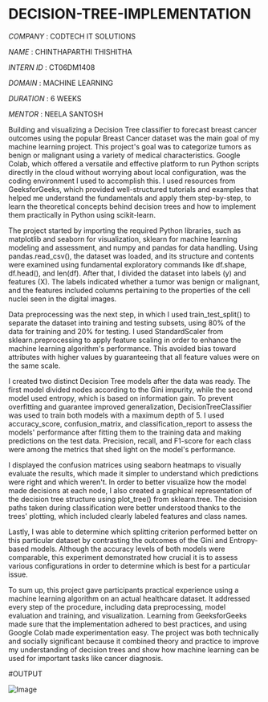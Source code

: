 # DECISION-TREE-IMPLEMENTATION

*COMPANY* : CODTECH IT SOLUTIONS

*NAME* : CHINTHAPARTHI THISHITHA

*INTERN ID* : CT06DM1408

*DOMAIN* : MACHINE LEARNING

*DURATION* : 6 WEEKS

*MENTOR* : NEELA SANTOSH

Building and visualizing a Decision Tree classifier to forecast breast cancer outcomes using the popular Breast Cancer dataset was the main goal of my machine learning project. This project's goal was to categorize tumors as benign or malignant using a variety of medical characteristics. Google Colab, which offered a versatile and effective platform to run Python scripts directly in the cloud without worrying about local configuration, was the coding environment I used to accomplish this. I used resources from GeeksforGeeks, which provided well-structured tutorials and examples that helped me understand the fundamentals and apply them step-by-step, to learn the theoretical concepts behind decision trees and how to implement them practically in Python using scikit-learn.

The project started by importing the required Python libraries, such as matplotlib and seaborn for visualization, sklearn for machine learning modeling and assessment, and numpy and pandas for data handling. Using pandas.read_csv(), the dataset was loaded, and its structure and contents were examined using fundamental exploratory commands like df.shape, df.head(), and len(df). After that, I divided the dataset into labels (y) and features (X). The labels indicated whether a tumor was benign or malignant, and the features included columns pertaining to the properties of the cell nuclei seen in the digital images.

Data preprocessing was the next step, in which I used train_test_split() to separate the dataset into training and testing subsets, using 80% of the data for training and 20% for testing. I used StandardScaler from sklearn.preprocessing to apply feature scaling in order to enhance the machine learning algorithm's performance. This avoided bias toward attributes with higher values by guaranteeing that all feature values were on the same scale.

I created two distinct Decision Tree models after the data was ready. The first model divided nodes according to the Gini impurity, while the second model used entropy, which is based on information gain. To prevent overfitting and guarantee improved generalization, DecisionTreeClassifier was used to train both models with a maximum depth of 5. I used accuracy_score, confusion_matrix, and classification_report to assess the models' performance after fitting them to the training data and making predictions on the test data. Precision, recall, and F1-score for each class were among the metrics that shed light on the model's performance.

I displayed the confusion matrices using seaborn heatmaps to visually evaluate the results, which made it simpler to understand which predictions were right and which weren't. In order to better visualize how the model made decisions at each node, I also created a graphical representation of the decision tree structure using plot_tree() from sklearn.tree. The decision paths taken during classification were better understood thanks to the trees' plotting, which included clearly labeled features and class names.

Lastly, I was able to determine which splitting criterion performed better on this particular dataset by contrasting the outcomes of the Gini and Entropy-based models. Although the accuracy levels of both models were comparable, this experiment demonstrated how crucial it is to assess various configurations in order to determine which is best for a particular issue.

To sum up, this project gave participants practical experience using a machine learning algorithm on an actual healthcare dataset. It addressed every step of the procedure, including data preprocessing, model evaluation and training, and visualization. Learning from GeeksforGeeks made sure that the implementation adhered to best practices, and using Google Colab made experimentation easy. The project was both technically and socially significant because it combined theory and practice to improve my understanding of decision trees and show how machine learning can be used for important tasks like cancer diagnosis.

#OUTPUT 

![Image](https://github.com/user-attachments/assets/a816b330-970b-43c0-8710-5a87d7e467b1)
